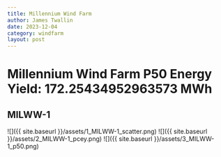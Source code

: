 ```yaml
---
title: Millennium Wind Farm
author: James Twallin
date: 2023-12-04
category: windfarm
layout: post
---
```

# Millennium Wind Farm P50 Energy Yield: 172.25434952963573 MWh

MILWW-1
-------------
![]({{ site.baseurl }}/assets/1_MILWW-1_scatter.png)
![]({{ site.baseurl }}/assets/2_MILWW-1_pcey.png)
![]({{ site.baseurl }}/assets/3_MILWW-1_p50.png)

